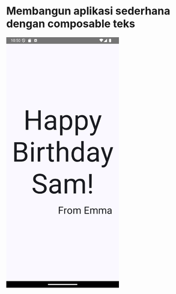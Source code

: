 # Membangun aplikasi sederhana dengan composable teks
<img src="Screenshot_20241003_225104.png" width="300"/>
